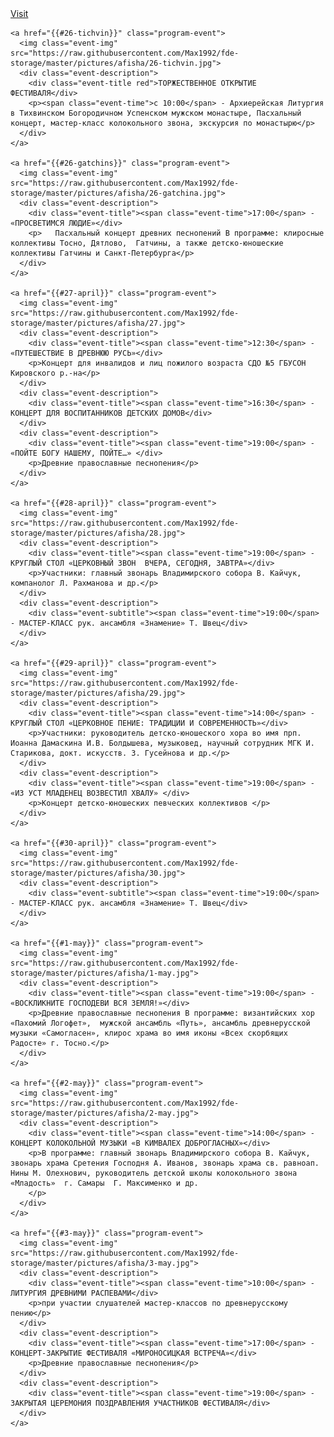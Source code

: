 <div>
<a href="{{#id123}}">Visit</a>

    <a href="{{#26-tichvin}}" class="program-event">
      <img class="event-img" src="https://raw.githubusercontent.com/Max1992/fde-storage/master/pictures/afisha/26-tichvin.jpg">
      <div class="event-description">
        <div class="event-title red">ТОРЖЕСТВЕННОЕ ОТКРЫТИЕ ФЕСТИВАЛЯ</div>
        <p><span class="event-time">с 10:00</span> - Архиерейская Литургия в Тихвинском Богородичном Успенском мужском монастыре, Пасхальный концерт, мастер-класс колокольного звона, экскурсия по монастырю</p>
      </div>
    </a>

    <a href="{{#26-gatchins}}" class="program-event">
      <img class="event-img" src="https://raw.githubusercontent.com/Max1992/fde-storage/master/pictures/afisha/26-gatchina.jpg">
      <div class="event-description">
        <div class="event-title"><span class="event-time">17:00</span> - «ПРОСВЕТИМСЯ ЛЮДИЕ»</div>
        <p>   Пасхальный концерт древних песнопений В программе: клиросные коллективы Тосно, Дятлово,  Гатчины, а также детско-юношеские коллективы Гатчины и Санкт-Петербурга</p>
      </div>
    </a>

    <a href="{{#27-april}}" class="program-event">
      <img class="event-img" src="https://raw.githubusercontent.com/Max1992/fde-storage/master/pictures/afisha/27.jpg">
      <div class="event-description">
        <div class="event-title"><span class="event-time">12:30</span> - «ПУТЕШЕСТВИЕ В ДРЕВНЮЮ РУСЬ»</div>
        <p>Концерт для инвалидов и лиц пожилого возраста СДО №5 ГБУСОН Кировского р.-на</p>
      </div>
      <div class="event-description">
        <div class="event-title"><span class="event-time">16:30</span> - КОНЦЕРТ ДЛЯ ВОСПИТАННИКОВ ДЕТСКИХ ДОМОВ</div>
      </div>
      <div class="event-description">
        <div class="event-title"><span class="event-time">19:00</span> - «ПОЙТЕ БОГУ НАШЕМУ, ПОЙТЕ…» </div>
        <p>Древние православные песнопения</p>
      </div>
    </a>

    <a href="{{#28-april}}" class="program-event">
      <img class="event-img" src="https://raw.githubusercontent.com/Max1992/fde-storage/master/pictures/afisha/28.jpg">
      <div class="event-description">
        <div class="event-title"><span class="event-time">19:00</span> - КРУГЛЫЙ СТОЛ «ЦЕРКОВНЫЙ ЗВОН  ВЧЕРА, СЕГОДНЯ, ЗАВТРА»</div>
        <p>Участники: главный звонарь Владимирского собора В. Кайчук, компанолог Л. Рахманова и др.</p>
      </div>
      <div class="event-description">
        <div class="event-subtitle"><span class="event-time">19:00</span> - МАСТЕР-КЛАСС рук. ансамбля «Знамение» Т. Швец</div>
      </div>
    </a>

    <a href="{{#29-april}}" class="program-event">
      <img class="event-img" src="https://raw.githubusercontent.com/Max1992/fde-storage/master/pictures/afisha/29.jpg">
      <div class="event-description">
        <div class="event-title"><span class="event-time">14:00</span> - КРУГЛЫЙ СТОЛ «ЦЕРКОВНОЕ ПЕНИЕ: ТРАДИЦИИ И СОВРЕМЕННОСТЬ»</div>
        <p>Участники: руководитель детско-юношеского хора во имя прп. Иоанна Дамаскина И.В. Болдышева, музыковед, научный сотрудник МГК И. Старикова, докт. искусств. З. Гусейнова и др.</p>
      </div>
      <div class="event-description">
        <div class="event-title"><span class="event-time">19:00</span> - «ИЗ УСТ МЛАДЕНЕЦ ВОЗВЕСТИЛ ХВАЛУ» </div>
        <p>Концерт детско-юношеских певческих коллективов </p>
      </div>
    </a>

    <a href="{{#30-april}}" class="program-event">
      <img class="event-img" src="https://raw.githubusercontent.com/Max1992/fde-storage/master/pictures/afisha/30.jpg">
      <div class="event-description">
        <div class="event-subtitle"><span class="event-time">19:00</span> - МАСТЕР-КЛАСС рук. ансамбля «Знамение» Т. Швец</div>
      </div>
    </a>

    <a href="{{#1-may}}" class="program-event">
      <img class="event-img" src="https://raw.githubusercontent.com/Max1992/fde-storage/master/pictures/afisha/1-may.jpg">
      <div class="event-description">
        <div class="event-title"><span class="event-time">19:00</span> - «ВОСКЛИКНИТЕ ГОСПОДЕВИ ВСЯ ЗЕМЛЯ!»</div>
        <p>Древние православные песнопения В программе: византийских хор «Пахомий Логофет»,  мужской ансамбль «Путь», ансамбль древнерусской музыки «Самогласен», клирос храма во имя иконы «Всех скорбящих Радосте» г. Тосно.</p>
      </div>
    </a>

    <a href="{{#2-may}}" class="program-event">
      <img class="event-img" src="https://raw.githubusercontent.com/Max1992/fde-storage/master/pictures/afisha/2-may.jpg">
      <div class="event-description">
        <div class="event-title"><span class="event-time">14:00</span> - КОНЦЕРТ КОЛОКОЛЬНОЙ МУЗЫКИ «В КИМВАЛЕХ ДОБРОГЛАСНЫХ»</div>
        <p>В программе: главный звонарь Владимирского собора В. Кайчук, звонарь храма Сретения Господня А. Иванов, звонарь храма св. равноап. Нины М. Олехнович, руководитель детской школы колокольного звона «Младость»  г. Самары  Г. Максименко и др.
        </p>
      </div>
    </a>

    <a href="{{#3-may}}" class="program-event">
      <img class="event-img" src="https://raw.githubusercontent.com/Max1992/fde-storage/master/pictures/afisha/3-may.jpg">
      <div class="event-description">
        <div class="event-title"><span class="event-time">10:00</span> - ЛИТУРГИЯ ДРЕВНИМИ РАСПЕВАМИ</div>
        <p>при участии слушателей мастер-классов по древнерусскому пению</p>
      </div>
      <div class="event-description">
        <div class="event-title"><span class="event-time">17:00</span> - КОНЦЕРТ-ЗАКРЫТИЕ ФЕСТИВАЛЯ «МИРОНОСИЦКАЯ ВСТРЕЧА»</div>
        <p>Древние православные песнопения</p>
      </div>
      <div class="event-description">
        <div class="event-title"><span class="event-time">19:00</span> - ЗАКРЫТАЯ ЦЕРЕМОНИЯ ПОЗДРАВЛЕНИЯ УЧАСТНИКОВ ФЕСТИВАЛЯ</div>
      </div>
    </a> 
</div>
